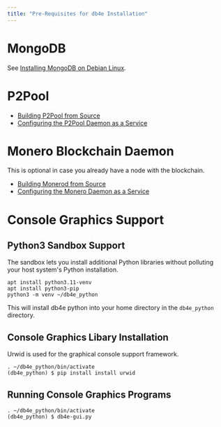 ```yaml
---
title: "Pre-Requisites for db4e Installation"
---
```


# MongoDB

See [Installing MongoDB on Debian Linux](/pages/ops/Installing-MongoDB.html).

# P2Pool

* [Building P2Pool from Source](/pages/ops/Building-P2Pool-from-Source.html)
* [Configuring the P2Pool Daemon as a Service](/pages/ops/Configuring-the-P2Pool-Daemon-as-a-Service.html)

# Monero Blockchain Daemon

This is optional in case you already have a node with the blockchain.

* [Building Monerod from Source](/pages/ops/Building-Monerod-from-Source.html)
* [Configuring the Monero Daemon as a Service](/pages/ops/Configuring-the-Monero-Daemon-as-a-Service.html)

# Console Graphics Support

## Python3 Sandbox Support

The sandbox lets you install additional Python libraries without polluting your host system's Python installation.

```
apt install python3.11-venv
apt install python3-pip
python3 -m venv ~/db4e_python
```

This will install db4e python into your home directory in the `db4e_python` directory.

## Console Graphics Libary Installation

Urwid is used for the graphical console support framework.
```
. ~/db4e_python/bin/activate
(db4e_python) $ pip install install urwid
```

## Running Console Graphics Programs

```
. ~/db4e_python/bin/activate
(db4e_python) $ db4e-gui.py
```












